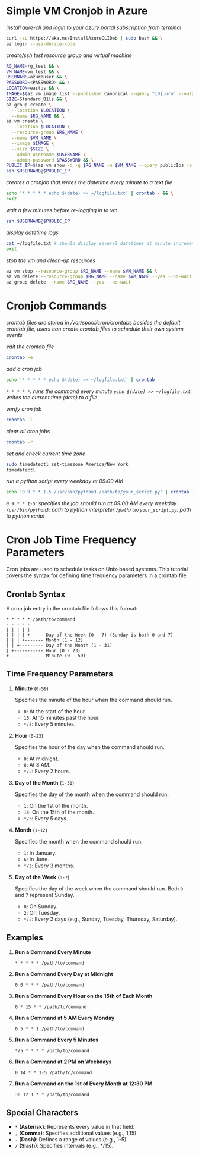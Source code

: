 # Simple VM Cronjob in Azure

*install aure-cli and login to your azure portal subscription from terminal*
```bash
curl -sL https://aka.ms/InstallAzureCLIDeb | sudo bash && \
az login --use-device-code
```

*create/ssh test resource group and virtual machine*
```bash
RG_NAME=rg_test && \
VM_NAME=vm_test && \
USERNAME=azureuser && \
PASSWORD=<PASSWORD> && \
LOCATION=eastus && \
IMAGE=$(az vm image list --publisher Canonical --query "[0].urn" --output tsv) && \
SIZE=Standard_B1ls && \
az group create \
  --location $LOCATION \
  --name $RG_NAME && \
az vm create \
  --location $LOCATION \
  --resource-group $RG_NAME \
  --name $VM_NAME \
  --image $IMAGE \
  --size $SIZE \
  --admin-username $USERNAME \
  --admin-password $PASSWORD && \
PUBLIC_IP=$(az vm show -d -g $RG_NAME -n $VM_NAME --query publicIps -o tsv) && \
ssh $USERNAME@$PUBLIC_IP
```

*creates a cronjob that writes the datetime every minute to a text file*
```bash
echo '* * * * * echo $(date) >> ~/logfile.txt' | crontab - && \
exit
```

*wait a few minutes before re-logging in to vm*
```bash
ssh $USERNAME@$PUBLIC_IP
```

*display datetime logs*
```bash
cat ~/logfile.txt # should display several datetimes at minute increments && \
exit
```

*stop the vm and clean-up resources*
```bash
az vm stop --resource-group $RG_NAME --name $VM_NAME && \
az vm delete --resource-group $RG_NAME --name $VM_NAME --yes --no-wait && \
az group delete --name $RG_NAME --yes --no-wait
```

# Cronjob Commands

*crontab files are stored in /var/spool/cron/crontabs*
*besides the default crontab file, users can create crontab files to schedule their own system events*

*edit the crontab file*
```bash
crontab -e
```

*add a cron job*
```bash
echo '* * * * * echo $(date) >> ~/logfile.txt' | crontab -
```
*`* * * * *`: runs the command every minute*
*`echo $(date) >> ~/logfile.txt`: writes the current time (date) to a file*

*verify cron job*
```bash
crontab -l
```

*clear all cron jobs*
```bash
crontab -r
```

*set and check current time zone*
```bash
sudo timedatectl set-timezone America/New_York
timedatectl
```

*run a python script every weekday at 09:00 AM*
```bash
echo '0 9 * * 1-5 /usr/bin/python3 /path/to/your_script.py' | crontab -
```
*`0 9 * * 1-5`: specifies the job should run at 09:00 AM every weekday*
*`/usr/bin/python3`: path to python interpreter*
*`/path/to/your_script.py`: path to python script*

# Cron Job Time Frequency Parameters

Cron jobs are used to schedule tasks on Unix-based systems. This tutorial covers the syntax for defining time frequency parameters in a crontab file.

## Crontab Syntax

A cron job entry in the crontab file follows this format:

```
* * * * * /path/to/command
- - - - -
| | | | |
| | | | +----- Day of the Week (0 - 7) (Sunday is both 0 and 7)
| | | +------- Month (1 - 12)
| | +--------- Day of the Month (1 - 31)
| +----------- Hour (0 - 23)
+------------- Minute (0 - 59)
```


## Time Frequency Parameters

1. **Minute** (`0-59`)

   Specifies the minute of the hour when the command should run.
   - `0`: At the start of the hour.
   - `15`: At 15 minutes past the hour.
   - `*/5`: Every 5 minutes.

2. **Hour** (`0-23`)

   Specifies the hour of the day when the command should run.
   - `0`: At midnight.
   - `8`: At 8 AM.
   - `*/2`: Every 2 hours.

3. **Day of the Month** (`1-31`)

   Specifies the day of the month when the command should run.
   - `1`: On the 1st of the month.
   - `15`: On the 15th of the month.
   - `*/5`: Every 5 days.

4. **Month** (`1-12`)

   Specifies the month when the command should run.
   - `1`: In January.
   - `6`: In June.
   - `*/3`: Every 3 months.

5. **Day of the Week** (`0-7`)

   Specifies the day of the week when the command should run. Both `0` and `7` represent Sunday.
   - `0`: On Sunday.
   - `2`: On Tuesday.
   - `*/2`: Every 2 days (e.g., Sunday, Tuesday, Thursday, Saturday).

## Examples

1. **Run a Command Every Minute**
   ```cron
   * * * * * /path/to/command
   ```

2. **Run a Command Every Day at Midnight**
   ```cron
   0 0 * * * /path/to/command
   ```

3. **Run a Command Every Hour on the 15th of Each Month**
   ```cron
   0 * 15 * * /path/to/command
   ```

4. **Run a Command at 5 AM Every Monday**
   ```cron
   0 5 * * 1 /path/to/command
   ```

5. **Run a Command Every 5 Minutes**
   ```cron
   */5 * * * * /path/to/command
   ```

6. **Run a Command at 2 PM on Weekdays**
   ```cron
   0 14 * * 1-5 /path/to/command
   ```

7. **Run a Command on the 1st of Every Month at 12:30 PM**
   ```cron
   30 12 1 * * /path/to/command
   ```

## Special Characters
- `*` **(Asterisk)**: Represents every value in that field.
- `,` **(Comma)**: Specifies additional values (e.g., 1,15).
- `-` **(Dash)**: Defines a range of values (e.g., 1-5).
- `/` **(Slash)**: Specifies intervals (e.g., */15).
